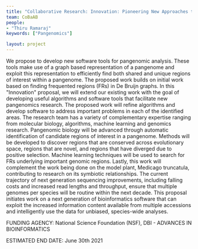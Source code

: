 ```yaml
---
title: "Collaborative Research: Innovation: Pioneering New Approaches to Explore Pangenomic Space at Scale."
team: CoBaAB
people: 
- "Thiru Ramaraj"
keywords: ["Pangenomics"]

layout: project
---
```



We propose to develop new software tools for pangenomic analysis. These tools make use of a graph based representation of a pangenome and exploit this representation to efficiently find both shared and unique regions of interest within a pangenome. The proposed work builds on initial work based on finding frequented regions (FRs) in De Bruijn graphs. In this "Innovation" proposal, we will extend our existing work with the goal of developing useful algorithms and software tools that facilitate new pangenomics research. The proposed work will refine algorithms and develop software to address important problems in each of the identified areas. The research team has a variety of complementary expertise ranging from molecular biology, algorithms, machine learning and genomics research. Pangenomic biology will be advanced through automatic identification of candidate regions of interest in a pangenome. Methods will be developed to discover regions that are conserved across evolutionary space, regions that are novel, and regions that have diverged due to positive selection. Machine learning techniques will be used to search for FRs underlying important genomic regions. Lastly, this work will complement the work being done on the model plant, Medicago truncatula, contributing to research on its symbiotic relationships. The current trajectory of next generation sequencing improvements, including falling costs and increased read lengths and throughput, ensure that multiple genomes per species will be routine within the next decade. This proposal initiates work on a next generation of bioinformatics software that can exploit the increased information content available from multiple accessions and intelligently use the data for unbiased, species-wide analyses.

FUNDING AGENCY: National Science Foundation (NSF), DBI - ADVANCES IN BIOINFORMATICS

ESTIMATED END DATE: June 30th 2021